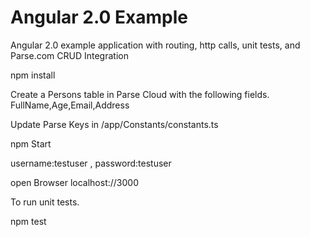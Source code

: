 # Angular 2.0 Example
Angular 2.0 example application with routing, http calls, unit tests, and Parse.com CRUD Integration

npm install

Create a Persons table in Parse Cloud with the following fields.
FullName,Age,Email,Address

Update Parse Keys in /app/Constants/constants.ts

npm Start

username:testuser , password:testuser

open Browser  localhost://3000

To run unit tests.

npm test

